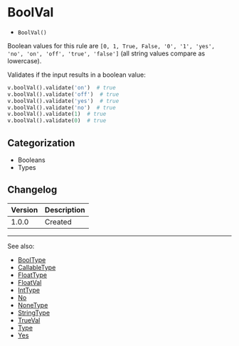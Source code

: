 # BoolVal

- `BoolVal()`

Boolean values for this rule are `[0, 1, True, False, '0', '1', 'yes', 'no', 'on', 'off', 'true', 'false']` (all string values compare as lowercase).
  
Validates if the input results in a boolean value:

```python
v.boolVal().validate('on')  # true
v.boolVal().validate('off')  # true
v.boolVal().validate('yes')  # true
v.boolVal().validate('no')  # true
v.boolVal().validate(1)  # true
v.boolVal().validate(0)  # true
```

## Categorization

- Booleans
- Types

## Changelog

Version | Description
--------|-------------
  1.0.0 | Created

***
See also:

- [BoolType](BoolType.md)
- [CallableType](CallableType.md)
- [FloatType](FloatType.md)
- [FloatVal](FloatVal.md)
- [IntType](IntType.md)
- [No](No.md)
- [NoneType](NoneType.md)
- [StringType](StringType.md)
- [TrueVal](TrueVal.md)
- [Type](Type.md)
- [Yes](Yes.md)